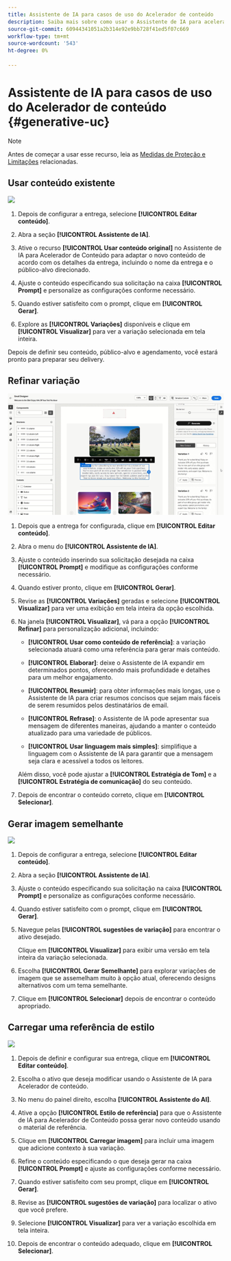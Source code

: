 ```yaml
---
title: Assistente de IA para casos de uso do Acelerador de conteúdo
description: Saiba mais sobre como usar o Assistente de IA para acelerador de conteúdo por meio de casos de uso
source-git-commit: 60944341051a2b314e92e9bb728f41ed5f07c669
workflow-type: tm+mt
source-wordcount: '543'
ht-degree: 0%

---
```


# Assistente de IA para casos de uso do Acelerador de conteúdo {#generative-uc}

>[!NOTE]
>
>Antes de começar a usar esse recurso, leia as [Medidas de Proteção e Limitações](generative-gs.md#generative-guardrails) relacionadas.

## Usar conteúdo existente

![](assets/do-not-localize/gen-ai-reuse-text.gif)

1. Depois de configurar a entrega, selecione **[!UICONTROL Editar conteúdo]**.

1. Abra a seção **[!UICONTROL Assistente de IA]**.

1. Ative o recurso **[!UICONTROL Usar conteúdo original]** no Assistente de IA para Acelerador de Conteúdo para adaptar o novo conteúdo de acordo com os detalhes da entrega, incluindo o nome da entrega e o público-alvo direcionado.

1. Ajuste o conteúdo especificando sua solicitação na caixa **[!UICONTROL Prompt]** e personalize as configurações conforme necessário.

1. Quando estiver satisfeito com o prompt, clique em **[!UICONTROL Gerar]**.

1. Explore as **[!UICONTROL Variações]** disponíveis e clique em **[!UICONTROL Visualizar]** para ver a variação selecionada em tela inteira.

Depois de definir seu conteúdo, público-alvo e agendamento, você estará pronto para preparar seu delivery.

## Refinar variação

![](assets/do-not-localize/gen-ai-variation.gif)

1. Depois que a entrega for configurada, clique em **[!UICONTROL Editar conteúdo]**.

1. Abra o menu do **[!UICONTROL Assistente de IA]**.

1. Ajuste o conteúdo inserindo sua solicitação desejada na caixa **[!UICONTROL Prompt]** e modifique as configurações conforme necessário.

1. Quando estiver pronto, clique em **[!UICONTROL Gerar]**.

1. Revise as **[!UICONTROL Variações]** geradas e selecione **[!UICONTROL Visualizar]** para ver uma exibição em tela inteira da opção escolhida.

1. Na janela **[!UICONTROL Visualizar]**, vá para a opção **[!UICONTROL Refinar]** para personalização adicional, incluindo:

   * **[!UICONTROL Usar como conteúdo de referência]**: a variação selecionada atuará como uma referência para gerar mais conteúdo.

   * **[!UICONTROL Elaborar]**: deixe o Assistente de IA expandir em determinados pontos, oferecendo mais profundidade e detalhes para um melhor engajamento.

   * **[!UICONTROL Resumir]**: para obter informações mais longas, use o Assistente de IA para criar resumos concisos que sejam mais fáceis de serem resumidos pelos destinatários de email.

   * **[!UICONTROL Refrase]**: o Assistente de IA pode apresentar sua mensagem de diferentes maneiras, ajudando a manter o conteúdo atualizado para uma variedade de públicos.

   * **[!UICONTROL Usar linguagem mais simples]**: simplifique a linguagem com o Assistente de IA para garantir que a mensagem seja clara e acessível a todos os leitores.

   Além disso, você pode ajustar a **[!UICONTROL Estratégia de Tom]** e a **[!UICONTROL Estratégia de comunicação]** do seu conteúdo.

1. Depois de encontrar o conteúdo correto, clique em **[!UICONTROL Selecionar]**.

## Gerar imagem semelhante

![](assets/do-not-localize/uc-image-similar.gif)

1. Depois de configurar a entrega, selecione **[!UICONTROL Editar conteúdo]**.

1. Abra a seção **[!UICONTROL Assistente de IA]**.

1. Ajuste o conteúdo especificando sua solicitação na caixa **[!UICONTROL Prompt]** e personalize as configurações conforme necessário.

1. Quando estiver satisfeito com o prompt, clique em **[!UICONTROL Gerar]**.

1. Navegue pelas **[!UICONTROL sugestões de variação]** para encontrar o ativo desejado.

   Clique em **[!UICONTROL Visualizar]** para exibir uma versão em tela inteira da variação selecionada.

1. Escolha **[!UICONTROL Gerar Semelhante]** para explorar variações de imagem que se assemelham muito à opção atual, oferecendo designs alternativos com um tema semelhante.

1. Clique em **[!UICONTROL Selecionar]** depois de encontrar o conteúdo apropriado.

## Carregar uma referência de estilo

![](assets/do-not-localize/uc-image-reference.gif)

1. Depois de definir e configurar sua entrega, clique em **[!UICONTROL Editar conteúdo]**.

1. Escolha o ativo que deseja modificar usando o Assistente de IA para Acelerador de conteúdo.

1. No menu do painel direito, escolha **[!UICONTROL Assistente do AI]**.

1. Ative a opção **[!UICONTROL Estilo de referência]** para que o Assistente de IA para Acelerador de Conteúdo possa gerar novo conteúdo usando o material de referência.

1. Clique em **[!UICONTROL Carregar imagem]** para incluir uma imagem que adicione contexto à sua variação.

1. Refine o conteúdo especificando o que deseja gerar na caixa **[!UICONTROL Prompt]** e ajuste as configurações conforme necessário.

1. Quando estiver satisfeito com seu prompt, clique em **[!UICONTROL Gerar]**.

1. Revise as **[!UICONTROL sugestões de variação]** para localizar o ativo que você prefere.

1. Selecione **[!UICONTROL Visualizar]** para ver a variação escolhida em tela inteira.

1. Depois de encontrar o conteúdo adequado, clique em **[!UICONTROL Selecionar]**.

